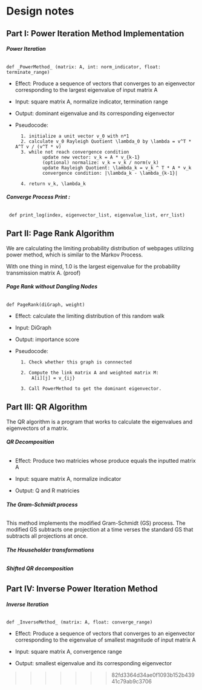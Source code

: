 # Design notes

## **Part I: Power Iteration Method Implementation**

###### ***Power Iteration***

`def _PowerMethod_ (matrix: A, int: norm_indicator, float: terminate_range)       
 `   
     
 - Effect: Produce a sequence of vectors that converges to an eigenvector corresponding to the largest eigenvalue of input matrix A
            
- Input: square matrix A, normalize indicator, termination range
	
- Output: dominant eigenvalue and its corresponding eigenvector 

- Pseudocode:
		
        1. initialize a unit vector v_0 with n*1
        2. calculate v_0 Rayleigh Quotient \lambda_0 by \lambda = v^T * A^T v / (v^T * v)
        3. while not reach convergence condition
                update new vector: v_k = A * v_{k-1}
                (optional) normalize: v_k = v_k / norm(v_k)
                update Rayleigh Quotient: \lambda_k = v_k ^ T * A * v_k
                convergence condition: |\lambda_k - \lambda_{k-1}|
           
        4. return v_k, \lambda_k

 ###### ****Converge Process Print :**** 
 
`` def print_log(index, eigenvector_list, eigenvalue_list, err_list)``
    
    
    
## **Part II: Page Rank Algorithm**

We are calculating the limiting probability distribution of webpages utilizing power method, which is similar to the Markov Process.
    
With one thing in mind, 1.0 is the largest eigenvalue for the probability transmission matrix A. (proof)
    
###### ***Page Rank without Dangling Nodes*** 
    
`def PageRank(diGraph, weight)`
    
- Effect: calculate the limiting distribution of this random walk

- Input: DiGraph

- Output: importance score


- Pseudocode:


        1. Check whether this graph is connnected
        
        2. Compute the link matrix A and weighted matrix M:
            A[i][j] = v_{ij} 
      
        3. Call PowerMethod to get the dominant eigenvector.
  
    
 
## **Part III: QR Algorithm**

The QR algorithm is a program that works to calculate the eigenvalues and eigenvectors of a matrix.

###### ***QR Decomposition***
- Effect: Produce two matricies whose produce equals the inputted matrix A 
            
- Input: square matrix A, normalize indicator
	
- Output: Q and R matricies 

###### ***The Gram-Schmidt process***
This method implements the modified Gram-Schmidt (GS) process. The modified GS subtracts one projection at a time verses the standard GS that subtracts all projections at once.

###### ***The Householder transformations***

###### ***Shifted QR decomposition***



## **Part IV: Inverse Power Iteration Method**

###### ***Inverse Iteration***

`def _InverseMethod_ (matrix: A, float: converge_range)`   
     
- Effect: Produce a sequence of vectors that converges to an eigenvector corresponding to the eigenvalue of smallest magnitude of input matrix A
            
- Input: square matrix A, convergence range
	
- Output: smallest eigenvalue and its corresponding eigenvector
>>>>>>> 82fd3364d34ae0f1093b152b43941c79ab9c3706
